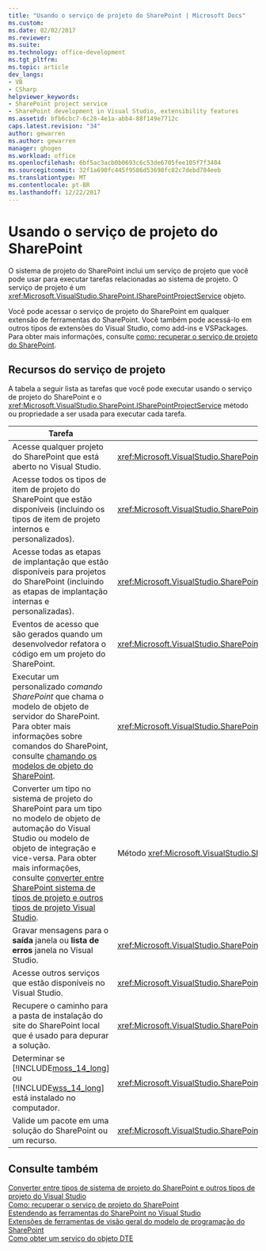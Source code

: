 ```yaml
---
title: "Usando o serviço de projeto do SharePoint | Microsoft Docs"
ms.custom: 
ms.date: 02/02/2017
ms.reviewer: 
ms.suite: 
ms.technology: office-development
ms.tgt_pltfrm: 
ms.topic: article
dev_langs:
- VB
- CSharp
helpviewer_keywords:
- SharePoint project service
- SharePoint development in Visual Studio, extensibility features
ms.assetid: bfb6cbc7-6c28-4e1a-abb4-88f149e7712c
caps.latest.revision: "34"
author: gewarren
ms.author: gewarren
manager: ghogen
ms.workload: office
ms.openlocfilehash: 6bf5ac3acb0b0693c6c53de6705fee105f7f3404
ms.sourcegitcommit: 32f1a690fc445f9586d53698fc82c7debd784eeb
ms.translationtype: MT
ms.contentlocale: pt-BR
ms.lasthandoff: 12/22/2017
---
```

# <a name="using-the-sharepoint-project-service"></a>Usando o serviço de projeto do SharePoint
  O sistema de projeto do SharePoint inclui um serviço de projeto que você pode usar para executar tarefas relacionadas ao sistema de projeto. O serviço de projeto é um <xref:Microsoft.VisualStudio.SharePoint.ISharePointProjectService> objeto.  
  
 Você pode acessar o serviço de projeto do SharePoint em qualquer extensão de ferramentas do SharePoint. Você também pode acessá-lo em outros tipos de extensões do Visual Studio, como add-ins e VSPackages. Para obter mais informações, consulte [como: recuperar o serviço de projeto do SharePoint](../sharepoint/how-to-retrieve-the-sharepoint-project-service.md).  
  
## <a name="project-service-features"></a>Recursos do serviço de projeto  
 A tabela a seguir lista as tarefas que você pode executar usando o serviço de projeto do SharePoint e o <xref:Microsoft.VisualStudio.SharePoint.ISharePointProjectService> método ou propriedade a ser usada para executar cada tarefa.  
  
|Tarefa|Membro a ser usado|  
|----------|-------------------|  
|Acesse qualquer projeto do SharePoint que está aberto no Visual Studio.|<xref:Microsoft.VisualStudio.SharePoint.ISharePointProjectService.Projects%2A>propriedade.|  
|Acesse todos os tipos de item de projeto do SharePoint que estão disponíveis (incluindo os tipos de item de projeto internos e personalizados).|<xref:Microsoft.VisualStudio.SharePoint.ISharePointProjectService.ProjectItemTypes%2A>propriedade.|  
|Acesse todas as etapas de implantação que estão disponíveis para projetos do SharePoint (incluindo as etapas de implantação internas e personalizadas).|<xref:Microsoft.VisualStudio.SharePoint.ISharePointProjectService.DeploymentSteps%2A>propriedade.|  
|Eventos de acesso que são gerados quando um desenvolvedor refatora o código em um projeto do SharePoint.|<xref:Microsoft.VisualStudio.SharePoint.ISharePointProjectService.CodeRefactoringEvents%2A>propriedade.|  
|Executar um personalizado *comando SharePoint* que chama o modelo de objeto de servidor do SharePoint. Para obter mais informações sobre comandos do SharePoint, consulte [chamando os modelos de objeto do SharePoint](../sharepoint/calling-into-the-sharepoint-object-models.md).|<xref:Microsoft.VisualStudio.SharePoint.ISharePointProjectService.SharePointConnection%2A>propriedade.|  
|Converter um tipo no sistema de projeto do SharePoint para um tipo no modelo de objeto de automação do Visual Studio ou modelo de objeto de integração e vice-versa. Para obter mais informações, consulte [converter entre SharePoint sistema de tipos de projeto e outros tipos de projeto Visual Studio](../sharepoint/converting-between-sharepoint-project-system-types-and-other-visual-studio-project-types.md).|Método <xref:Microsoft.VisualStudio.SharePoint.ISharePointProjectService.Convert%2A>.|  
|Gravar mensagens para o **saída** janela ou **lista de erros** janela no Visual Studio.|<xref:Microsoft.VisualStudio.SharePoint.ISharePointProjectService.Logger%2A>propriedade.|  
|Acesse outros serviços que estão disponíveis no Visual Studio.|<xref:Microsoft.VisualStudio.SharePoint.ISharePointProjectService.ServiceProvider%2A>propriedade.|  
|Recupere o caminho para a pasta de instalação do site do SharePoint local que é usado para depurar a solução.|<xref:Microsoft.VisualStudio.SharePoint.ISharePointProjectService.SharePointInstallPath%2A>propriedade.|  
|Determinar se [!INCLUDE[moss_14_long](../sharepoint/includes/moss-14-long-md.md)] ou [!INCLUDE[wss_14_long](../sharepoint/includes/wss-14-long-md.md)] está instalado no computador.|<xref:Microsoft.VisualStudio.SharePoint.ISharePointProjectService.IsSharePointInstalled%2A>propriedade.|  
|Valide um pacote em uma solução do SharePoint ou um recurso.|<xref:Microsoft.VisualStudio.SharePoint.ISharePointProjectService.PackageValidationProvider%2A>propriedade.|  
  
## <a name="see-also"></a>Consulte também  
 [Converter entre tipos de sistema de projeto do SharePoint e outros tipos de projeto do Visual Studio](../sharepoint/converting-between-sharepoint-project-system-types-and-other-visual-studio-project-types.md)   
 [Como: recuperar o serviço de projeto do SharePoint](../sharepoint/how-to-retrieve-the-sharepoint-project-service.md)   
 [Estendendo as ferramentas do SharePoint no Visual Studio](../sharepoint/extending-the-sharepoint-tools-in-visual-studio.md)   
 [Extensões de ferramentas de visão geral do modelo de programação do SharePoint](../sharepoint/overview-of-the-programming-model-of-sharepoint-tools-extensions.md)   
 [Como obter um serviço do objeto DTE](http://msdn.microsoft.com/library/bb166401.aspx)  
  
  